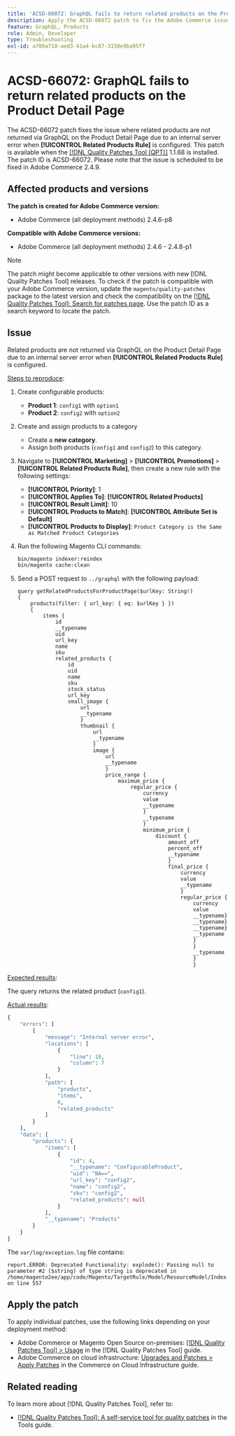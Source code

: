 ```yaml
---
title: 'ACSD-66072: GraphQL fails to return related products on the Product Detail Page'
description: Apply the ACSD-66072 patch to fix the Adobe Commerce issue where related products are not returned via GraphQL on the Product Detail Page due to an internal server error when Related Product Rules are configured.
feature: GraphQL, Products
role: Admin, Developer
type: Troubleshooting
exl-id: a706a710-aed3-41a4-bc87-3150e9ba95f7
---
```

# ACSD-66072: GraphQL fails to return related products on the Product Detail Page

The ACSD-66072 patch fixes the issue where related products are not returned via GraphQL on the Product Detail Page due to an internal server error when **[!UICONTROL Related Products Rule]** is configured. This patch is available when the [[!DNL Quality Patches Tool (QPT)]](/help/tools/quality-patches-tool/quality-patches-tool-to-self-serve-quality-patches.md) 1.1.68 is installed. The patch ID is ACSD-66072. Please note that the issue is scheduled to be fixed in Adobe Commerce 2.4.9.

## Affected products and versions

**The patch is created for Adobe Commerce version:**

* Adobe Commerce (all deployment methods) 2.4.6-p8

**Compatible with Adobe Commerce versions:**

* Adobe Commerce (all deployment methods)  2.4.6 - 2.4.8-p1

>[!NOTE]
>
>The patch might become applicable to other versions with new [!DNL Quality Patches Tool] releases. To check if the patch is compatible with your Adobe Commerce version, update the `magento/quality-patches` package to the latest version and check the compatibility on the [[!DNL Quality Patches Tool]: Search for patches page](https://experienceleague.adobe.com/tools/commerce-quality-patches/index.html). Use the patch ID as a search keyword to locate the patch.

## Issue

Related products are not returned via GraphQL on the Product Detail Page due to an internal server error when **[!UICONTROL Related Products Rule]** is configured.

<u>Steps to reproduce</u>:

1. Create configurable products:
    * **Product 1**: `config1` with `option1`
    * **Product 2**: `config2` with `option2`

1. Create and assign products to a category
    * Create a **new category**.
    * Assign both products (`config1` and `config2`) to this category.

1. Navigate to **[!UICONTROL Marketing]** > **[!UICONTROL Promotions]** > **[!UICONTROL Related Products Rule]**, then create a new rule with the following settings:
    
    * **[!UICONTROL Priority]**: 1
    * **[!UICONTROL Applies To]**: **[!UICONTROL Related Products]**
    * **[!UICONTROL Result Limit]**: 10 
    * **[!UICONTROL Products to Match]**: **[!UICONTROL Attribute Set is Default]**  
    * **[!UICONTROL Products to Display]**: `Product Category is the Same as Matched Product Categories`

1. Run the following Magento CLI commands:

    ```bash
    bin/magento indexer:reindex
    bin/magento cache:clean
    ```

1. Send a POST request to `../graphql` with the following payload:

    ```
    query getRelatedProductsForProductPage($urlKey: String!) 
    {
        products(filter: { url_key: { eq: $urlKey } }) 
        {
            items {
                id
                __typename
                uid
                url_key
                name
                sku
                related_products {
                    id
                    uid
                    name
                    sku
                    stock_status
                    url_key
                    small_image {
                        url
                        __typename
                        }
                        thumbnail {
                            url
                            __typename
                            }
                            image {
                                url
                                __typename
                                }
                                price_range {
                                    maximum_price {
                                        regular_price {
                                            currency
                                            value
                                            __typename
                                            }
                                            __typename
                                            }
                                            minimum_price {
                                                discount {
                                                    amount_off
                                                    percent_off
                                                    __typename
                                                    }
                                                    final_price {
                                                        currency
                                                        value
                                                        __typename
                                                        }
                                                        regular_price {
                                                            currency
                                                            value
                                                            __typename}
                                                            __typename}
                                                            __typename}
                                                            __typename
                                                            }
                                                            }
                                                            __typename
                                                            }
                                                            }

    ```

<u>Expected results</u>:

The query returns the related product (`config1`).

<u>Actual results</u>:

```graphql
{
    "errors": [
        {
            "message": "Internal server error",
            "locations": [
                {
                    "line": 10,
                    "column": 7
                }
            ],
            "path": [
                "products",
                "items",
                0,
                "related_products"
            ]
        }
    ],
    "data": {
        "products": {
            "items": [
                {
                    "id": 4,
                    "__typename": "ConfigurableProduct",
                    "uid": "NA==",
                    "url_key": "config2",
                    "name": "config2",
                    "sku": "config2",
                    "related_products": null
                }
            ],
            "__typename": "Products"
        }
    }
}
```

The `var/log/exception.log` file contains:

```
report.ERROR: Deprecated Functionality: explode(): Passing null to parameter #2 ($string) of type string is deprecated in /home/magento2ee/app/code/Magento/TargetRule/Model/ResourceModel/Index.php on line 557
```

## Apply the patch

To apply individual patches, use the following links depending on your deployment method:

* Adobe Commerce or Magento Open Source on-premises: [[!DNL Quality Patches Tool] > Usage](/help/tools/quality-patches-tool/usage.md) in the [!DNL Quality Patches Tool] guide.
* Adobe Commerce on cloud infrastructure: [Upgrades and Patches > Apply Patches](https://experienceleague.adobe.com/docs/commerce-cloud-service/user-guide/develop/upgrade/apply-patches.html) in the Commerce on Cloud Infrastructure guide.

## Related reading

To learn more about [!DNL Quality Patches Tool], refer to:

* [[!DNL Quality Patches Tool]: A self-service tool for quality patches](/help/tools/quality-patches-tool/quality-patches-tool-to-self-serve-quality-patches.md) in the Tools guide.
